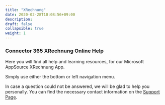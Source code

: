 ```yaml
---
title: "XRechnung"
date: 2020-02-28T10:08:56+09:00
description: 
draft: false
collapsible: true
weight: 1
---
```

### Connector 365 XRechnung Online Help

Here you will find all help and learning resources, for our Microsoft AppSource XRechnung App.

Simply use either the bottom or left navigation menu.

In case a question could not be answered, we will be glad to help you personally. You can find the necessary contact information on the [Support Page](en-us/connector-on-appsource/xrechnung/support/).